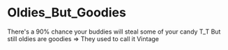 # Oldies_But_Goodies
There's a 90% chance your buddies will steal some of your candy T_T
But still oldies are goodies => They used to call it Vintage
